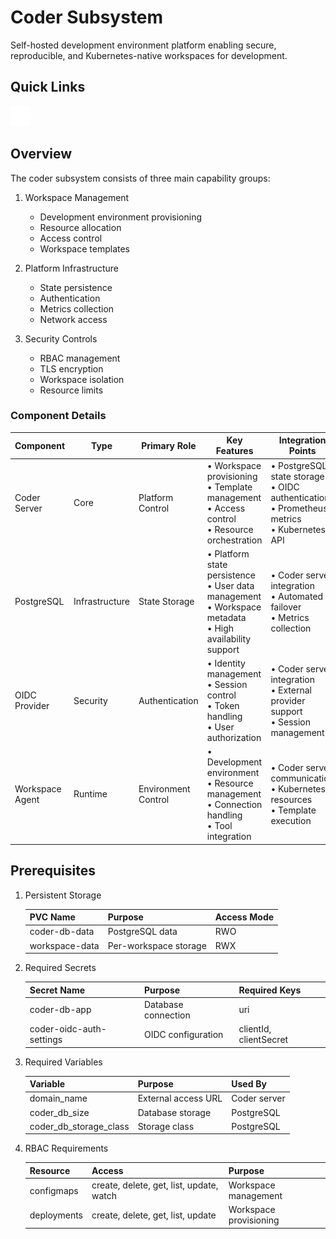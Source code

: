 # Coder Subsystem

Self-hosted development environment platform enabling secure, reproducible, and Kubernetes-native workspaces for development.

## Quick Links

<a href="https://coder.com/docs/about" target="_blank"><img src="../../../.static/images/logos/coder.svg" width="32" height="32" alt="Coder"></a>

## Overview

The coder subsystem consists of three main capability groups:

1. Workspace Management
   - Development environment provisioning
   - Resource allocation
   - Access control
   - Workspace templates

2. Platform Infrastructure
   - State persistence
   - Authentication
   - Metrics collection
   - Network access

3. Security Controls
   - RBAC management
   - TLS encryption
   - Workspace isolation
   - Resource limits

### Component Details

| Component | Type | Primary Role | Key Features | Integration Points |
|-----------|------|--------------|--------------|-------------------|
| Coder Server | Core | Platform Control | • Workspace provisioning<br>• Template management<br>• Access control<br>• Resource orchestration | • PostgreSQL state storage<br>• OIDC authentication<br>• Prometheus metrics<br>• Kubernetes API |
| PostgreSQL | Infrastructure | State Storage | • Platform state persistence<br>• User data management<br>• Workspace metadata<br>• High availability support | • Coder server integration<br>• Automated failover<br>• Metrics collection |
| OIDC Provider | Security | Authentication | • Identity management<br>• Session control<br>• Token handling<br>• User authorization | • Coder server integration<br>• External provider support<br>• Session management |
| Workspace Agent | Runtime | Environment Control | • Development environment<br>• Resource management<br>• Connection handling<br>• Tool integration | • Coder server communication<br>• Kubernetes resources<br>• Template execution |

## Prerequisites

1. Persistent Storage

   | PVC Name | Purpose | Access Mode |
   |----------|---------|-------------|
   | coder-db-data | PostgreSQL data | RWO |
   | workspace-data | Per-workspace storage | RWX |

2. Required Secrets

   | Secret Name | Purpose | Required Keys |
   |-------------|---------|---------------|
   | coder-db-app | Database connection | uri |
   | coder-oidc-auth-settings | OIDC configuration | clientId, clientSecret |

3. Required Variables

   | Variable | Purpose | Used By |
   |----------|---------|---------|
   | domain_name | External access URL | Coder server |
   | coder_db_size | Database storage | PostgreSQL |
   | coder_db_storage_class | Storage class | PostgreSQL |

4. RBAC Requirements

   | Resource | Access | Purpose |
   |----------|---------|---------|
   | configmaps | create, delete, get, list, update, watch | Workspace management |
   | deployments | create, delete, get, list, update | Workspace provisioning |
